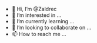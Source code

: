 - 👋 Hi, I’m @Zaldrec
- 👀 I’m interested in ...
- 🌱 I’m currently learning ...
- 💞️ I’m looking to collaborate on ...
- 📫 How to reach me ...

<!---
Zaldrec/Zaldrec is a ✨ special ✨ repository because its `README.md` (this file) appears on your GitHub profile.
You can click the Preview link to take a look at your changes.
---> 
